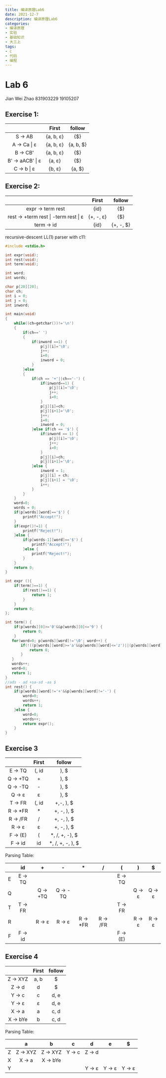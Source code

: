 ```yaml
---
title: 编译原理Lab6
date: 2021-12-7
description: 编译原理Lab6
categories:
- 编译原理
- 实验
- 基础知识
- 大三上
tags:
- c
- 代码
- 编程
---
```

# Lab 6
Jian Wei Zhao 831903229 19105207

## Exercise 1:

|                  |   First   |  follow   |
| :--------------: | :-------: | :-------: |
|     S -> AB      | {a, b, ɛ} |   {\$}    |
|   A -> Ca \| ɛ   | {a, b, ɛ} | {a, b, $} |
|     B -> CB'     | {a, b, ɛ} |    {$}    |
| B' -> aACB' \| ɛ |  {a, ɛ}   |    {$}    |
|   C -> b \| ɛ    |  {b, ɛ}   |  {a, $}   |

## Exercise 2:

|                                       |   First   |  follow   |
| :-----------------------------------: | :-------: | :-------: |
|           expr -> term rest           |   {id}    |    {$}    |
| rest -> +term rest \| -term rest \| ɛ | {+, -, ɛ} |    {$}    |
|              term -> id               |   {id}    | {+, -, $} |

recursive-descent LL(1) parser with c11:

```c
#include <stdio.h>

int expr(void);
int rest(void);
int term(void);

int word;
int words;

char p[20][20];
char ch;
int i = 0;
int j = 0;
int inword;

int main(void)
{
    while((ch=getchar())!='\n')
    {
        if(ch==' ')
        {
            if(inword ==1) {
                p[j][i]='\0';
                j++;
                i=0;
                inword = 0;
            }
        }else
        {
            if(ch == '+'||ch=='-') {
                if(inword==1) {
                    p[j][i]='\0';
                    j++;
                    i=0;
                }
                p[j][i]=ch;
                p[j][i+1]='\0';
                j++;
                i=0;
                inword = 0;
            }else if(ch == '$') {
                if(inword == 1) {
                    p[j][i]='\0';
                    j++;
                    i=0;
                }
                p[j][i]=ch;
                p[j][i+1]='\0';
            }else {
                inword = 1;
                p[j][i] = ch;
                p[j][i+1] = '\0';
                i++;
            }
        }
    }
    word=0;
    words = 0;
    if(p[words][word]=='$') {
        printf("Accept!");
    }
    if(expr()!=1) {
        printf("Reject!");
    }else {
        if(p[words-1][word]=='$') {
            printf("Accept!");
        }else {
            printf("Reject!");
        }
    }
    return 0;
}

int expr (){
    if(term()==1) {
        if(rest()==1) {
            return 1;
        }
    }
    return 0;
};

int term() {
    if(p[words][0]>='0'&&p[words][0]<='9') {
        return 0;
    }
   for(word=0; p[words][word]!='\0'; word++) {
       if(!((p[words][word]>='a'&&p[words][word]<='z')||(p[words][word]>='A'&& p[words][word]<='Z')||p[words][word]=='_'||(p[words][word]>='0'&& p[words][word]<='9'))) {
           return 0;
       }
   }
   words++;
   word=0;
   return 1;
}
//ads - ad +sa-sd -as $
int rest() {
    if(p[words][word]!='+'&&p[words][word]!='-') {
        word=0;
        words++;
        return 1;
    }else {
        word=0;
        words++;
        return expr();
    }
}
```

## Exercise 3

|          | First |      follow      |
| :------: | :---: | :--------------: |
| E -> TQ  | (, id |       ), $       |
| Q -> +TQ |   +   |       ), $       |
| Q -> -TQ |   -   |       ), $       |
|  Q -> ɛ  |   ɛ   |       ), $       |
| T -> FR  | (, id |    +,-, ), $     |
| R -> *FR |   *   |    +, -, ), $    |
| R -> /FR |   /   |    +, -, ), $    |
|  R -> ɛ  |   ɛ   |    +, -, ), $    |
| F -> (E) |   (   |  *, /, +, -), $  |
| F -> id  |  id   | *, /, +, -, ), $ |

Parsing Table:

|      |   id    |    +     |    -     |    *     |    /     |    (     |   )    |   $    |
| :--: | :-----: | :------: | :------: | :------: | :------: | :------: | :----: | :----: |
|  E   | E -> TQ |          |          |          |          | E -> TQ  |        |        |
|  Q   |         | Q -> +TQ | Q -> -TQ |          |          |          | Q -> ɛ | Q -> ɛ |
|  T   | T -> FR |          |          |          |          | T -> FR  |        |        |
|  R   |         |  R -> ɛ  |  R -> ɛ  | R -> *FR | R -> /FR |          | R -> ɛ | R -> ɛ |
|  F   | F -> id |          |          |          |          | F -> (E) |        |        |

## Exercise 4

|          | First | follow |
| :------: | :---: | :----: |
| Z -> XYZ | a, b  |   $    |
|  Z -> d  |   d   |   $    |
|  Y -> c  |   c   |  d, e  |
|  Y -> ɛ  |   ɛ   |  d, e  |
|  X -> a  |   a   |  c, d  |
| X -> bYe |   b   |  c, d  |

Parsing Table:

|      |    a     |    b     |   c    |   d    |   e    |   $    |
| :--: | :------: | :------: | :----: | :----: | :----: | :----: |
|  Z   | Z -> XYZ | Z -> XYZ | Y -> c | Z -> d |        |        |
|  X   |  X -> a  | X -> bYe |        |        |        |        |
|  Y   |          |          |        | Y -> ɛ | Y -> ɛ | Y -> ɛ |

